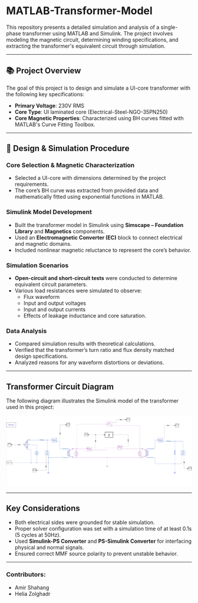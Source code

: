 # MATLAB-Transformer-Model

This repository presents a detailed simulation and analysis of a single-phase transformer using MATLAB and Simulink. The project involves modeling the magnetic circuit, determining winding specifications, and extracting the transformer's equivalent circuit through simulation.

---

## 📚 Project Overview
The goal of this project is to design and simulate a UI-core transformer with the following key specifications:
- **Primary Voltage**: 230V RMS
- **Core Type**: UI laminated core (Electrical-Steel-NGO-35PN250)
- **Core Magnetic Properties**: Characterized using BH curves fitted with MATLAB's Curve Fitting Toolbox.

---

## 📝 Design & Simulation Procedure

### Core Selection & Magnetic Characterization
- Selected a UI-core with dimensions determined by the project requirements.
- The core’s BH curve was extracted from provided data and mathematically fitted using exponential functions in MATLAB.

### Simulink Model Development
- Built the transformer model in Simulink using **Simscape – Foundation Library** and **Magnetics** components.
- Used an **Electromagnetic Converter (EC)** block to connect electrical and magnetic domains.
- Included nonlinear magnetic reluctance to represent the core’s behavior.

### Simulation Scenarios
- **Open-circuit and short-circuit tests** were conducted to determine equivalent circuit parameters.
- Various load resistances were simulated to observe:
  - Flux waveform 
  - Input and output voltages
  - Input and output currents
  - Effects of leakage inductance and core saturation.

### Data Analysis
- Compared simulation results with theoretical calculations.
- Verified that the transformer’s turn ratio and flux density matched design specifications.
- Analyzed reasons for any waveform distortions or deviations.

---

## Transformer Circuit Diagram
The following diagram illustrates the Simulink model of the transformer used in this project:

![Transformer Circuit Diagram](transformer_circuit_diagram.png)

---

##  Key Considerations
- Both electrical sides were grounded for stable simulation.
- Proper solver configuration was set with a simulation time of at least 0.1s (5 cycles at 50Hz).
- Used **Simulink-PS Converter** and **PS-Simulink Converter** for interfacing physical and normal signals.
- Ensured correct MMF source polarity to prevent unstable behavior.

---

### Contributors:
- Amir Shahang
- Helia Zolghadr


